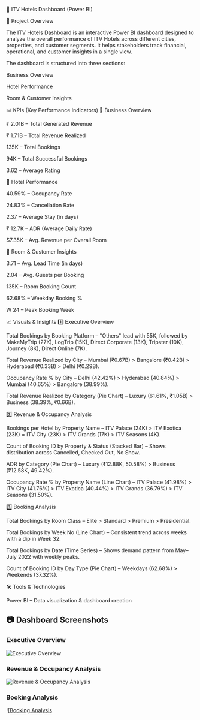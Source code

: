🏨 ITV Hotels Dashboard (Power BI)

📌 Project Overview

The ITV Hotels Dashboard is an interactive Power BI dashboard designed to analyze the overall performance of ITV Hotels across different cities, properties, and customer segments. It helps stakeholders track financial, operational, and customer insights in a single view.

The dashboard is structured into three sections:

Business Overview

Hotel Performance

Room & Customer Insights

📊 KPIs (Key Performance Indicators)
🔹 Business Overview

₹ 2.01B – Total Generated Revenue

₹ 1.71B – Total Revenue Realized

135K – Total Bookings

94K – Total Successful Bookings

3.62 – Average Rating

🔹 Hotel Performance

40.59% – Occupancy Rate

24.83% – Cancellation Rate

2.37 – Average Stay (in days)

₹ 12.7K – ADR (Average Daily Rate)

$7.35K – Avg. Revenue per Overall Room

🔹 Room & Customer Insights

3.71 – Avg. Lead Time (in days)

2.04 – Avg. Guests per Booking

135K – Room Booking Count

62.68% – Weekday Booking %

W 24 – Peak Booking Week

📈 Visuals & Insights
1️⃣ Executive Overview

Total Bookings by Booking Platform – "Others" lead with 55K, followed by MakeMyTrip (27K), LogTrip (15K), Direct Corporate (13K), Tripster (10K), Journey (8K), Direct Online (7K).

Total Revenue Realized by City – Mumbai (₹0.67B) > Bangalore (₹0.42B) > Hyderabad (₹0.33B) > Delhi (₹0.29B).

Occupancy Rate % by City – Delhi (42.42%) > Hyderabad (40.84%) > Mumbai (40.65%) > Bangalore (38.99%).

Total Revenue Realized by Category (Pie Chart) – Luxury (61.61%, ₹1.05B) > Business (38.39%, ₹0.66B).

2️⃣ Revenue & Occupancy Analysis

Bookings per Hotel by Property Name – ITV Palace (24K) > ITV Exotica (23K) = ITV City (23K) > ITV Grands (17K) > ITV Seasons (4K).

Count of Booking ID by Property & Status (Stacked Bar) – Shows distribution across Cancelled, Checked Out, No Show.

ADR by Category (Pie Chart) – Luxury (₹12.88K, 50.58%) > Business (₹12.58K, 49.42%).

Occupancy Rate % by Property Name (Line Chart) – ITV Palace (41.98%) > ITV City (41.76%) > ITV Exotica (40.44%) > ITV Grands (36.79%) > ITV Seasons (31.50%).

3️⃣ Booking Analysis

Total Bookings by Room Class – Elite > Standard > Premium > Presidential.

Total Bookings by Week No (Line Chart) – Consistent trend across weeks with a dip in Week 32.

Total Bookings by Date (Time Series) – Shows demand pattern from May–July 2022 with weekly peaks.

Count of Booking ID by Day Type (Pie Chart) – Weekdays (62.68%) > Weekends (37.32%).

🛠️ Tools & Technologies

Power BI – Data visualization & dashboard creation


## 📷 Dashboard Screenshots
### Executive Overview
![Executive Overview]()

### Revenue & Occupancy Analysis
![Revenue & Occupancy Analysis]()

### Booking Analysis
![[Booking Analysis]()
